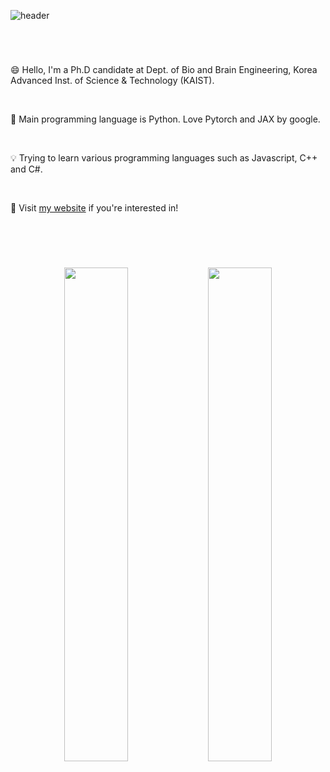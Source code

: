 ![header](https://capsule-render.vercel.app/api?type=transparent&color=black&height=300&section=header&text=Jeongsol%20Kim&desc=@KAIST&descAlign=71&descAlignY=63&fontSize=70)

#
<br />

😄 Hello, I'm a Ph.D candidate at Dept. of Bio and Brain Engineering, Korea Advanced Inst. of Science & Technology (KAIST).

<br />

:punch: Main programming language is Python. Love Pytorch and JAX by google.

<br />

:bulb: Trying to learn various programming languages such as Javascript, C++ and C#.

<br />

:mag_right: Visit [my website](https://jeongsol.dev) if you're interested in!

<br />

#
<br />
<div align=center>
<a>
<img align="center" src="https://github-readme-stats.vercel.app/api/top-langs/?username=jeongsol-kim&layout=compact&theme=dracula" width="45%">
<img align="center" src="https://github-readme-stats.vercel.app/api?username=jeongsol-kim&show_icons=true&theme=dracula" width="45%">
</a>
</div>
